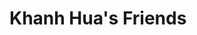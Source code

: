 # Khanh Hua's Friends

<div id="root">
</div>
<script src="https://cdn.jsdelivr.net/npm/socialite.client@latest/dist/js/main.js"></script>
<script>
SOCIALITE('root');
</script>
